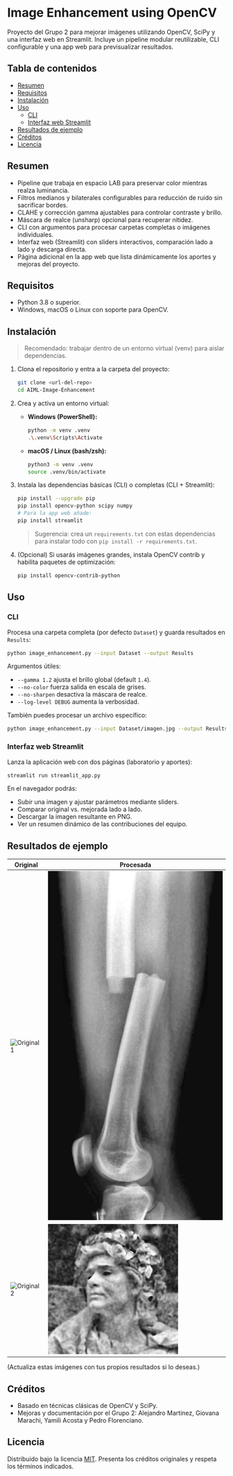 # Image Enhancement using OpenCV

Proyecto del Grupo 2 para mejorar imágenes utilizando OpenCV, SciPy y una interfaz web en Streamlit.
Incluye un pipeline modular reutilizable, CLI configurable y una app web para previsualizar resultados.

## Tabla de contenidos
- [Resumen](#resumen)
- [Requisitos](#requisitos)
- [Instalación](#instalación)
- [Uso](#uso)
  - [CLI](#cli)
  - [Interfaz web Streamlit](#interfaz-web-streamlit)
- [Resultados de ejemplo](#resultados-de-ejemplo)
- [Créditos](#créditos)
- [Licencia](#licencia)

## Resumen
- Pipeline que trabaja en espacio LAB para preservar color mientras realza luminancia.
- Filtros medianos y bilaterales configurables para reducción de ruido sin sacrificar bordes.
- CLAHE y corrección gamma ajustables para controlar contraste y brillo.
- Máscara de realce (unsharp) opcional para recuperar nitidez.
- CLI con argumentos para procesar carpetas completas o imágenes individuales.
- Interfaz web (Streamlit) con sliders interactivos, comparación lado a lado y descarga directa.
- Página adicional en la app web que lista dinámicamente los aportes y mejoras del proyecto.

## Requisitos
- Python 3.8 o superior.
- Windows, macOS o Linux con soporte para OpenCV.

## Instalación

> Recomendado: trabajar dentro de un entorno virtual (venv) para aislar dependencias.

1. Clona el repositorio y entra a la carpeta del proyecto:
   ```bash
   git clone <url-del-repo>
   cd AIML-Image-Enhancement
   ```

2. Crea y activa un entorno virtual:
   - **Windows (PowerShell):**
     ```bash
     python -m venv .venv
     .\.venv\Scripts\Activate
     ```
   - **macOS / Linux (bash/zsh):**
     ```bash
     python3 -m venv .venv
     source .venv/bin/activate
     ```

3. Instala las dependencias básicas (CLI) o completas (CLI + Streamlit):

   ```bash
   pip install --upgrade pip
   pip install opencv-python scipy numpy
   # Para la app web añade:
   pip install streamlit
   ```

   > Sugerencia: crea un `requirements.txt` con estas dependencias para instalar todo con `pip install -r requirements.txt`.

4. (Opcional) Si usarás imágenes grandes, instala OpenCV contrib y habilita paquetes de optimización:
   ```bash
   pip install opencv-contrib-python
   ```

## Uso

### CLI

Procesa una carpeta completa (por defecto `Dataset`) y guarda resultados en `Results`:
```bash
python image_enhancement.py --input Dataset --output Results
```

Argumentos útiles:
- `--gamma 1.2` ajusta el brillo global (default `1.4`).
- `--no-color` fuerza salida en escala de grises.
- `--no-sharpen` desactiva la máscara de realce.
- `--log-level DEBUG` aumenta la verbosidad.

También puedes procesar un archivo específico:
```bash
python image_enhancement.py --input Dataset/imagen.jpg --output Results
```

### Interfaz web Streamlit

Lanza la aplicación web con dos páginas (laboratorio y aportes):
```bash
streamlit run streamlit_app.py
```

En el navegador podrás:
- Subir una imagen y ajustar parámetros mediante sliders.
- Comparar original vs. mejorada lado a lado.
- Descargar la imagen resultante en PNG.
- Ver un resumen dinámico de las contribuciones del equipo.

## Resultados de ejemplo

| Original | Procesada |
|---|---|
| ![Original 1](images/image1.jpg) | ![Resultado 1](Results/image1.jpg) |
| ![Original 2](images/image2.jpg) | ![Resultado 2](Results/image2.jpg) |

(Actualiza estas imágenes con tus propios resultados si lo deseas.)  

## Créditos
- Basado en técnicas clásicas de OpenCV y SciPy.
- Mejoras y documentación por el Grupo 2: Alejandro Martinez, Giovana Marachi, Yamili Acosta y Pedro Florenciano.

## Licencia
Distribuido bajo la licencia [MIT](LICENSE). Presenta los créditos originales y respeta los términos indicados.
